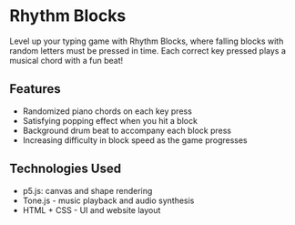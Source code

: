 # Rhythm Blocks
Level up your typing game with Rhythm Blocks, where falling blocks with random letters must be pressed in time. Each correct key pressed plays a musical chord with a fun beat!

## Features
- Randomized piano chords on each key press
- Satisfying popping effect when you hit a block
- Background drum beat to accompany each block press
- Increasing difficulty in block speed as the game progresses

## Technologies Used
- p5.js: canvas and shape rendering
- Tone.js - music  playback and audio synthesis
- HTML + CSS - UI and website layout

  
